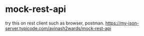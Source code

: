 # mock-rest-api
try this on rest client such as browser, postman.
https://my-json-server.typicode.com/avinash2wards/mock-rest-api
